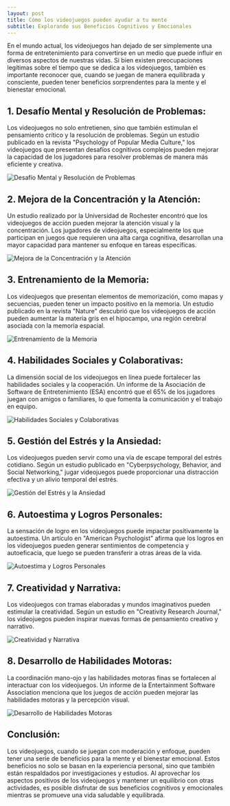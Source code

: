 ```yaml
---
layout: post
title: Cómo los videojuegos pueden ayudar a tu mente
subtitle: Explorando sus Beneficios Cognitivos y Emocionales
---
```

En el mundo actual, los videojuegos han dejado de ser simplemente una forma de entretenimiento para convertirse en un medio que puede influir en diversos aspectos de nuestras vidas. Si bien existen preocupaciones legítimas sobre el tiempo que se dedica a los videojuegos, también es importante reconocer que, cuando se juegan de manera equilibrada y consciente, pueden tener beneficios sorprendentes para la mente y el bienestar emocional.

## 1. Desafío Mental y Resolución de Problemas:

Los videojuegos no solo entretienen, sino que también estimulan el pensamiento crítico y la resolución de problemas. Según un estudio publicado en la revista "Psychology of Popular Media Culture," los videojuegos que presentan desafíos cognitivos complejos pueden mejorar la capacidad de los jugadores para resolver problemas de manera más eficiente y creativa.

![Desafío Mental y Resolución de Problemas](/assets/img/1.jpg)

## 2. Mejora de la Concentración y la Atención:

Un estudio realizado por la Universidad de Rochester encontró que los videojuegos de acción pueden mejorar la atención visual y la concentración. Los jugadores de videojuegos, especialmente los que participan en juegos que requieren una alta carga cognitiva, desarrollan una mayor capacidad para mantener su enfoque en tareas específicas.

![Mejora de la Concentración y la Atención](/assets/img/2.jpg)

## 3. Entrenamiento de la Memoria:

Los videojuegos que presentan elementos de memorización, como mapas y secuencias, pueden tener un impacto positivo en la memoria. Un estudio publicado en la revista "Nature" descubrió que los videojuegos de acción pueden aumentar la materia gris en el hipocampo, una región cerebral asociada con la memoria espacial.

![Entrenamiento de la Memoria](/assets/img/3.jpg)

## 4. Habilidades Sociales y Colaborativas:

La dimensión social de los videojuegos en línea puede fortalecer las habilidades sociales y la cooperación. Un informe de la Asociación de Software de Entretenimiento (ESA) encontró que el 65% de los jugadores juegan con amigos o familiares, lo que fomenta la comunicación y el trabajo en equipo.

![Habilidades Sociales y Colaborativas](/assets/img/4.jpg)

## 5. Gestión del Estrés y la Ansiedad:

Los videojuegos pueden servir como una vía de escape temporal del estrés cotidiano. Según un estudio publicado en "Cyberpsychology, Behavior, and Social Networking," jugar videojuegos puede proporcionar una distracción efectiva y un alivio temporal del estrés.

![Gestión del Estrés y la Ansiedad](/assets/img/5.jpg)

## 6. Autoestima y Logros Personales:

La sensación de logro en los videojuegos puede impactar positivamente la autoestima. Un artículo en "American Psychologist" afirma que los logros en los videojuegos pueden generar sentimientos de competencia y autoeficacia, que luego se pueden transferir a otras áreas de la vida.

![Autoestima y Logros Personales](/assets/img/6.jpg)

## 7. Creatividad y Narrativa:

Los videojuegos con tramas elaboradas y mundos imaginativos pueden estimular la creatividad. Según un estudio en "Creativity Research Journal," los videojuegos pueden inspirar nuevas formas de pensamiento creativo y narrativo.

![Creatividad y Narrativa](/assets/img/7.jpg)

## 8. Desarrollo de Habilidades Motoras:

La coordinación mano-ojo y las habilidades motoras finas se fortalecen al interactuar con los videojuegos. Un informe de la Entertainment Software Association menciona que los juegos de acción pueden mejorar las habilidades motoras y la percepción visual.

![Desarrollo de Habilidades Motoras](/assets/img/8.jpg)

## Conclusión:

Los videojuegos, cuando se juegan con moderación y enfoque, pueden tener una serie de beneficios para la mente y el bienestar emocional. Estos beneficios no solo se basan en la experiencia personal, sino que también están respaldados por investigaciones y estudios. Al aprovechar los aspectos positivos de los videojuegos y mantener un equilibrio con otras actividades, es posible disfrutar de sus beneficios cognitivos y emocionales mientras se promueve una vida saludable y equilibrada.
